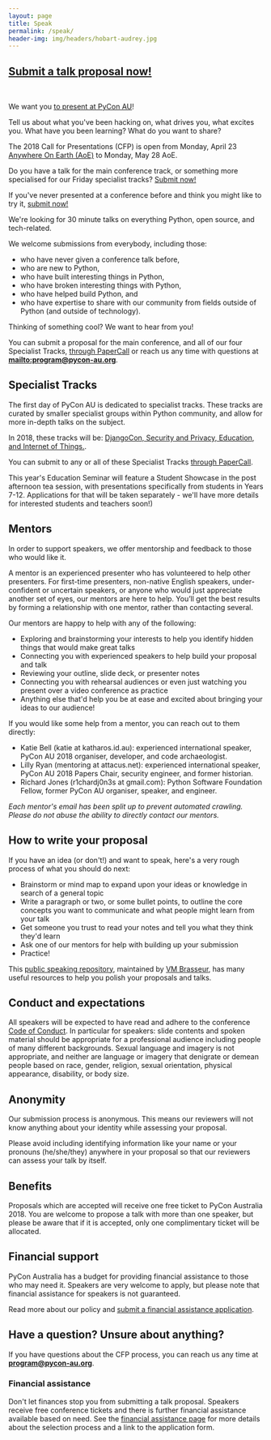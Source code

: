 ```yaml
---
layout: page
title: Speak
permalink: /speak/
header-img: img/headers/hobart-audrey.jpg
---
```


## [Submit a talk proposal now!](https://www.papercall.io/pyconau2018)

<br>

We want you [to present at PyCon AU](https://www.papercall.io/pyconau2018)!

Tell us about what you've been hacking on, what drives you, what excites you. What have you been learning? What do you want to share?

The 2018 Call for Presentations (CFP) is open from Monday, April 23 [Anywhere On Earth (AoE)](https://en.wikipedia.org/wiki/Anywhere_on_Earth) to Monday, May 28 AoE.

Do you have a talk for the main conference track, or something more specialised for our Friday specialist tracks? [Submit now!](https://www.papercall.io/pyconau2018)

If you've never presented at a conference before and think you might like to try it, [submit now!](https://www.papercall.io/pyconau2018)

We're looking for 30 minute talks on everything Python, open source, and tech-related.

We welcome submissions from everybody, including those:

* who have never given a conference talk before,
* who are new to Python,
* who have built interesting things in Python, 
* who have broken interesting things with Python,
* who have helped build Python, and
* who have expertise to share with our community from fields outside of Python (and outside of technology).

Thinking of something cool? We want to hear from you!

You can submit a proposal for the main conference, and all of our four Specialist Tracks, [through PaperCall](https://www.papercall.io/pyconau2018) or reach us any time with questions at **<mailto:program@pycon-au.org>**.

## Specialist Tracks

The first day of PyCon AU is dedicated to specialist tracks. These tracks are curated by smaller specialist groups within Python community, and allow for more in-depth talks on the subject. 

In 2018, these tracks will be: [DjangoCon, Security and Privacy, Education, and Internet of Things.](http://2018.pycon-au.org/news/specialist-tracks).

You can submit to any or all of these Specialist Tracks [through PaperCall](https://www.papercall.io/pyconau2018).

This year's Education Seminar will feature a Student Showcase in the post afternoon tea session, with presentations specifically from students in Years 7-12. Applications for that will be taken separately - we'll have more details for interested students and teachers soon!)

## Mentors

In order to support speakers, we offer mentorship and feedback to those who would like it.

A mentor is an experienced presenter who has volunteered to help other presenters. For first-time presenters, non-native English speakers, under-confident or uncertain speakers, or anyone who would just appreciate another set of eyes, our mentors are here to help. You’ll get the best results by forming a relationship with one mentor, rather than contacting several.

Our mentors are happy to help with any of the following:

* Exploring and brainstorming your interests to help you identify hidden things that would make great talks
* Connecting you with experienced speakers to help build your proposal and talk
* Reviewing your outline, slide deck, or presenter notes
* Connecting you with rehearsal audiences or even just watching you present over a video conference as practice
* Anything else that'd help you be at ease and excited about bringing your ideas to our audience!

If you would like some help from a mentor, you can reach out to them directly:

* Katie Bell (katie at katharos.id.au): experienced international speaker, PyCon AU 2018 organiser, developer, and code archaeologist.
* Lilly Ryan (mentoring at attacus.net): experienced international speaker, PyCon AU 2018 Papers Chair, security engineer, and former historian.
* Richard Jones (r1chardj0n3s at gmail.com): Python Software Foundation Fellow, former PyCon AU organiser, speaker, and engineer.

*Each mentor's email has been split up to prevent automated crawling. Please do not abuse the ability to directly contact our mentors.*

## How to write your proposal

If you have an idea (or don't!) and want to speak, here's a very rough process of what you should do next:

* Brainstorm or mind map to expand upon your ideas or knowledge in search of a general topic
* Write a paragraph or two, or some bullet points, to outline the core concepts you want to communicate and what people might learn from your talk
* Get someone you trust to read your notes and tell you what they think they'd learn
* Ask one of our mentors for help with building up your submission
* Practice!

This [public speaking repository](https://github.com/vmbrasseur/Public_Speaking), maintained by [VM Brasseur](https://twitter.com/vmbrasseur), has many useful resources to help you polish your proposals and talks.

## Conduct and expectations

All speakers will be expected to have read and adhere to the conference [Code of Conduct](http://2018.pycon-au.org/conduct/). In particular for speakers: slide contents and spoken material should be appropriate for a professional audience including people of many different backgrounds. Sexual language and imagery is not appropriate, and neither are language or imagery that denigrate or demean people based on race, gender, religion, sexual orientation, physical appearance, disability, or body size.

## Anonymity

Our submission process is anonymous. This means our reviewers will not know anything about your identity while assessing your proposal.

Please avoid including identifying information like your name or your pronouns (he/she/they) anywhere in your proposal so that our reviewers can assess your talk by itself.

## Benefits

Proposals which are accepted will receive one free ticket to PyCon Australia 2018. You are welcome to propose a talk with more than one speaker, but please be aware that if it is accepted, only one complimentary ticket will be allocated.

## Financial support

PyCon Australia has a budget for providing financial assistance to those who may need it. Speakers are very welcome to apply, but please note that financial assistance for speakers is not guaranteed.

Read more about our policy and [submit a financial assistance application](http://2018.pycon-au.org/assistance).

## Have a question? Unsure about anything?

If you have questions about the CFP process, you can reach us any time at **[program@pycon-au.org](mailto:program@pycon-au.org)**.

### Financial assistance

Don't let finances stop you from submitting a talk proposal. Speakers receive free conference tickets and there is further financial assistance available based on need. See the [financial assistance page](/assistance/) for more details about the selection process and a link to the application form.

